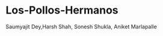 Los-Pollos-Hermanos
===================

Saumyajit Dey,Harsh Shah, Sonesh Shukla, Aniket Marlapalle
